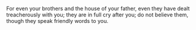 For even your brothers and the house of your father, even they have dealt treacherously with you; they are in full cry after you; do not believe them, though they speak friendly words to you.
